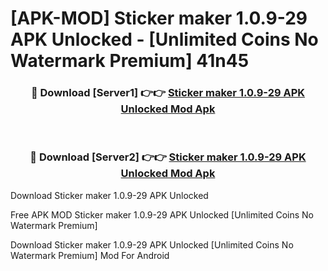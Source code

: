 # [APK-MOD] Sticker maker 1.0.9-29 APK Unlocked - [Unlimited Coins No Watermark Premium] 41n45



<div align="center">
<h3>🔴 Download [Server1] 👉👉 <a href="https://momento.my/?title=Sticker_maker_1.0.9-29_APK_Unlocked">Sticker maker 1.0.9-29 APK Unlocked Mod Apk</a></h3><br>

<h3>🔴 Download [Server2] 👉👉 <a href="https://momento.my/?title=Sticker_maker_1.0.9-29_APK_Unlocked">Sticker maker 1.0.9-29 APK Unlocked Mod Apk</a></h3>
</div>



Download Sticker maker 1.0.9-29 APK Unlocked 

Free APK MOD Sticker maker 1.0.9-29 APK Unlocked [Unlimited Coins No Watermark Premium]

Download Sticker maker 1.0.9-29 APK Unlocked [Unlimited Coins No Watermark Premium] Mod For Android
